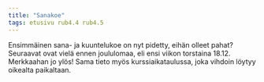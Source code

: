 ```yaml
---
title: "Sanakoe"
tags: etusivu rub4.4 rub4.5
---
```


Ensimmäinen sana- ja kuuntelukoe on nyt pidetty, eihän olleet pahat? Seuraavat ovat vielä ennen joululomaa, eli ensi viikon torstaina 18.12. Merkkaahan jo ylös! Sama tieto myös kurssiaikataulussa, joka vihdoin löytyy oikealta paikaltaan.